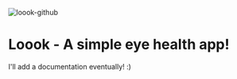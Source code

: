 ![loook-github](https://github.com/user-attachments/assets/fdc0e7ea-2f2d-430f-a7b5-ca19606fa5a1)

# Loook - A simple eye health app!
I'll add a documentation eventually! :)

